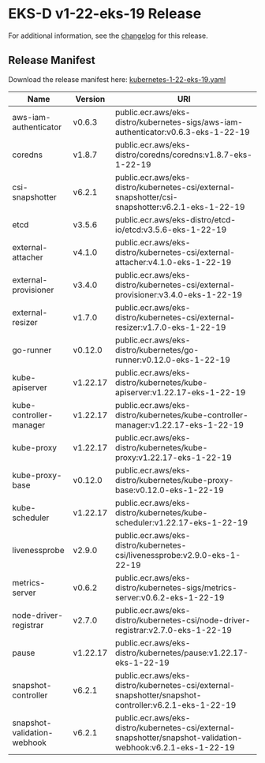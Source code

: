 # EKS-D v1-22-eks-19 Release

For additional information, see the [changelog](CHANGELOG-v1-22-eks-19.md) for this release.

## Release Manifest

Download the release manifest here: [kubernetes-1-22-eks-19.yaml](https://distro.eks.amazonaws.com/kubernetes-1-22/kubernetes-1-22-eks-19.yaml)

| Name | Version | URI |
|------|---------|-----|
| aws-iam-authenticator | v0.6.3 | public.ecr.aws/eks-distro/kubernetes-sigs/aws-iam-authenticator:v0.6.3-eks-1-22-19 |
| coredns | v1.8.7 | public.ecr.aws/eks-distro/coredns/coredns:v1.8.7-eks-1-22-19 |
| csi-snapshotter | v6.2.1 | public.ecr.aws/eks-distro/kubernetes-csi/external-snapshotter/csi-snapshotter:v6.2.1-eks-1-22-19 |
| etcd | v3.5.6 | public.ecr.aws/eks-distro/etcd-io/etcd:v3.5.6-eks-1-22-19 |
| external-attacher | v4.1.0 | public.ecr.aws/eks-distro/kubernetes-csi/external-attacher:v4.1.0-eks-1-22-19 |
| external-provisioner | v3.4.0 | public.ecr.aws/eks-distro/kubernetes-csi/external-provisioner:v3.4.0-eks-1-22-19 |
| external-resizer | v1.7.0 | public.ecr.aws/eks-distro/kubernetes-csi/external-resizer:v1.7.0-eks-1-22-19 |
| go-runner | v0.12.0 | public.ecr.aws/eks-distro/kubernetes/go-runner:v0.12.0-eks-1-22-19 |
| kube-apiserver | v1.22.17 | public.ecr.aws/eks-distro/kubernetes/kube-apiserver:v1.22.17-eks-1-22-19 |
| kube-controller-manager | v1.22.17 | public.ecr.aws/eks-distro/kubernetes/kube-controller-manager:v1.22.17-eks-1-22-19 |
| kube-proxy | v1.22.17 | public.ecr.aws/eks-distro/kubernetes/kube-proxy:v1.22.17-eks-1-22-19 |
| kube-proxy-base | v0.12.0 | public.ecr.aws/eks-distro/kubernetes/kube-proxy-base:v0.12.0-eks-1-22-19 |
| kube-scheduler | v1.22.17 | public.ecr.aws/eks-distro/kubernetes/kube-scheduler:v1.22.17-eks-1-22-19 |
| livenessprobe | v2.9.0 | public.ecr.aws/eks-distro/kubernetes-csi/livenessprobe:v2.9.0-eks-1-22-19 |
| metrics-server | v0.6.2 | public.ecr.aws/eks-distro/kubernetes-sigs/metrics-server:v0.6.2-eks-1-22-19 |
| node-driver-registrar | v2.7.0 | public.ecr.aws/eks-distro/kubernetes-csi/node-driver-registrar:v2.7.0-eks-1-22-19 |
| pause | v1.22.17 | public.ecr.aws/eks-distro/kubernetes/pause:v1.22.17-eks-1-22-19 |
| snapshot-controller | v6.2.1 | public.ecr.aws/eks-distro/kubernetes-csi/external-snapshotter/snapshot-controller:v6.2.1-eks-1-22-19 |
| snapshot-validation-webhook | v6.2.1 | public.ecr.aws/eks-distro/kubernetes-csi/external-snapshotter/snapshot-validation-webhook:v6.2.1-eks-1-22-19 |
